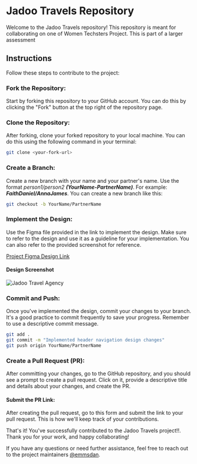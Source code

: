 # Jadoo Travels Repository
Welcome to the Jadoo Travels repository! This repository is meant for collaborating on one of Women Techsters Project.
This is part of a larger assessment

## Instructions
Follow these steps to contribute to the project:

### Fork the Repository: 
Start by forking this repository to your GitHub account. You can do this by clicking the "Fork" button at the top right of the repository page.

### Clone the Repository: 
After forking, clone your forked repository to your local machine. You can do this using the following command in your terminal:

```bash
git clone <your-fork-url>
```

### Create a Branch: 
Create a new branch with your name and your partner's name. Use the format *person1/person2* _**(YourName-PartnerName)**_.
For example: ***FaithDaniel/AnnaJames***. You can create a new branch like this:

```bash
git checkout -b YourName/PartnerName
```

### Implement the Design: 
Use the Figma file provided in the link to implement the design. Make sure to refer to the design and use it as a guideline for your implementation. 
You can also refer to the provided screenshot for reference.

[Project Figma Design Link](https://www.figma.com/file/xZnPF4NjiLOqCVxutz0Qvm/Travel-Website-Landing-Page-(Community)?type=design&node-id=108-84&mode=design&t=M7VGRx9VM9t9dBbi-4)
#### Design Screenshot
![Jadoo Travel Agency](/Travel%20Agency%20Landing%20Page%20UI.jpg)

### Commit and Push: 
Once you've implemented the design, commit your changes to your branch. It's a good practice to commit frequently to save your progress. Remember to use a descriptive commit message.

```bash
git add .
git commit -m "Implemented header navigation design changes"
git push origin YourName/PartnerName
```

### Create a Pull Request (PR): 
After committing your changes, go to the GitHub repository, and you should see a prompt to create a pull request. 
Click on it, provide a descriptive title and details about your changes, and create the PR.

#### Submit the PR Link: 
After creating the pull request, go to this form and submit the link to your pull request. 
This is how we'll keep track of your contributions.

That's it! You've successfully contributed to the Jadoo Travels project!!.
Thank you for your work, and happy collaborating!

If you have any questions or need further assistance, feel free to reach out to the project maintainers [@emmsdan](https://twitter.com/emmsdan).
